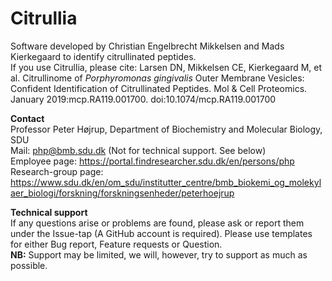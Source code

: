 # Citrullia

Software developed by Christian Engelbrecht Mikkelsen and Mads Kierkegaard to identify citrullinated peptides.<br/>
If you use Citrullia, please cite: Larsen DN, Mikkelsen CE, Kierkegaard M, et al. Citrullinome of <i>Porphyromonas gingivalis</i> Outer Membrane Vesicles: Confident Identification of Citrullinated Peptides. Mol & Cell Proteomics. January 2019:mcp.RA119.001700. doi:10.1074/mcp.RA119.001700 <br/>

<b>Contact</b><br/>
Professor Peter Højrup, Department of Biochemistry and Molecular Biology, SDU <br/>
Mail: php@bmb.sdu.dk (Not for technical support. See below) <br> 
Employee page: https://portal.findresearcher.sdu.dk/en/persons/php <br/>
Research-group page: https://www.sdu.dk/en/om_sdu/institutter_centre/bmb_biokemi_og_molekylaer_biologi/forskning/forskningsenheder/peterhoejrup <br/>

<b>Technical support</b></br>
If any questions arise or problems are found, please ask or report them under the Issue-tap (A GitHub account is required). Please use templates for either Bug report, Feature requests or Question. </br>
<b>NB:</b> Support may be limited, we will, however, try to support as much as possible.
